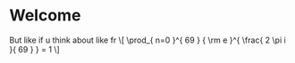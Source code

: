 # Welcome
But like if u think about like fr
\\[ \prod_{ n=0 }^{ 69 } { \rm e }^{ \frac{ 2 \pi i }{ 69 } } = 1 \\]
